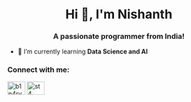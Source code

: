 <h1 align="center">Hi 👋, I'm Nishanth</h1>
<h3 align="center">A passionate programmer from India!</h3>

- 🌱 I’m currently learning **Data Science and AI**

<h3 align="left">Connect with me:</h3>
<p align="left">
<a href="https://dev.to/b1n4ry9h0s7" target="blank"><img align="center" src="https://raw.githubusercontent.com/rahuldkjain/github-profile-readme-generator/master/src/images/icons/Social/devto.svg" alt="b1n4ry9h0s7" height="30" width="40" /></a>
<a href="https://www.leetcode.com/b1n4ry9h0S7" target="blank"><img align="center" src="https://raw.githubusercontent.com/rahuldkjain/github-profile-readme-generator/master/src/images/icons/Social/leet-code.svg" alt="st4" height="30" width="40" /></a>
</p>
